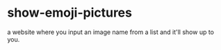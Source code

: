 # show-emoji-pictures
a website where you input an image name from a list and it'll show up to you.
